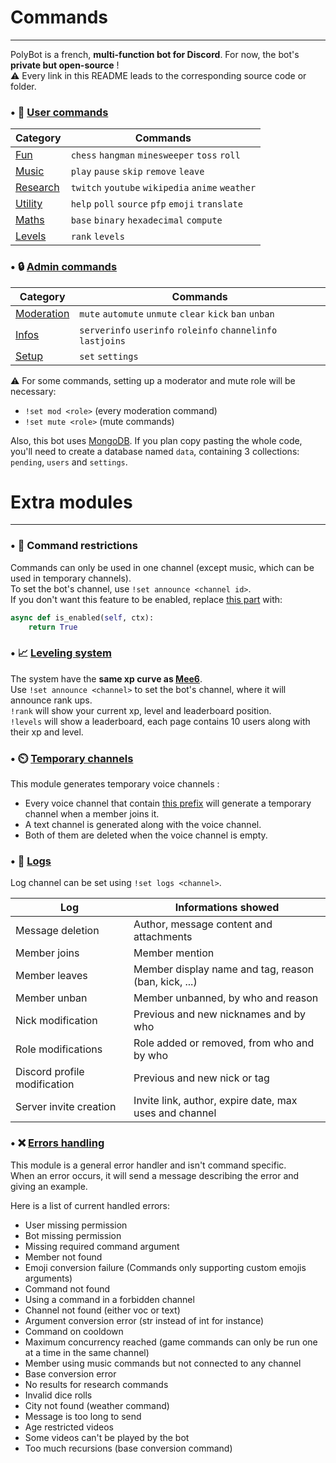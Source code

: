 # Commands

---

PolyBot is a french, **multi-function bot for Discord**. For now, the bot's **private but open-source** !<br>
⚠️ Every link in this README leads to the corresponding source code or folder.<br>


### • 🧍 [User commands](https://github.com/MrSpaar/PolyBot/tree/master/commands)

|                                     Category                                |                      Commands                   |
|-----------------------------------------------------------------------------|-------------------------------------------------|
|[Fun](https://github.com/MrSpaar/PolyBot/blob/master/commands/fun.py)        | `chess` `hangman` `minesweeper` `toss` `roll`   |
|[Music](https://github.com/MrSpaar/PolyBot/blob/master/commands/music.py)    | `play` `pause` `skip` `remove` `leave`          |
|[Research](https://github.com/MrSpaar/PolyBot/blob/master/commands/search.py)| `twitch` `youtube` `wikipedia` `anime` `weather`|
|[Utility](https://github.com/MrSpaar/PolyBot/blob/master/commands/utility.py)| `help` `poll` `source` `pfp` `emoji` `translate`|
|[Maths](https://github.com/MrSpaar/PolyBot/blob/master/commands/maths.py)    | `base` `binary` `hexadecimal` `compute`         |
|[Levels](https://github.com/MrSpaar/PolyBot/blob/master/commands/levels.py)  | `rank` `levels`                                 |

### • 🔒 [Admin commands](https://github.com/MrSpaar/PolyBot/tree/master/admin)

|                                        Category                                |                          Commands                           |
|--------------------------------------------------------------------------------|-------------------------------------------------------------|
|[Moderation](https://github.com/MrSpaar/PolyBot/blob/master/admin/moderation.py)| `mute` `automute` `unmute` `clear` `kick` `ban` `unban`     |
|[Infos](https://github.com/MrSpaar/PolyBot/blob/master/admin/informations.py)   | `serverinfo` `userinfo` `roleinfo` `channelinfo` `lastjoins`|
|[Setup](https://github.com/MrSpaar/PolyBot/blob/master/admin/setup.py)          | `set` `settings`                                            |

⚠️ For some commands, setting up a moderator and mute role will be necessary:
- `!set mod <role>` (every moderation command)
- `!set mute <role>` (mute commands)

Also, this bot uses [MongoDB](https://www.mongodb.com/cloud/atlas). If you plan copy pasting the whole code, you'll need to create a database named `data`, containing 3 collections: `pending`, `users` and `settings`.

# Extra modules

---

### • 🔐 Command restrictions

Commands can only be used in one channel (except music, which can be used in temporary channels).<br>
To set the bot's channel, use `!set announce <channel id>`.<br>
If you don't want this feature to be enabled, replace [this part](https://github.com/MrSpaar/PolyBot/blob/master/utils/cls.py#L23-L25) with:
```python
async def is_enabled(self, ctx):
    return True
```

### • 📈 [Leveling system](https://github.com/MrSpaar/PolyBot/blob/master/events/levels.py)

The system have the **same xp curve as [Mee6](https://mee6.xyz/)**. <br>
Use `!set announce <channel>` to set the bot's channel, where it will announce rank ups.<br>
`!rank` will show your current xp, level and leaderboard position.<br>
`!levels` will show a leaderboard, each page contains 10 users along with their xp and level.

### • ⏲️ [Temporary channels](https://github.com/MrSpaar/PolyBot/blob/master/events/channels.py)

This module generates temporary voice channels :

- Every voice channel that contain [this prefix](https://github.com/MrSpaar/PolyBot/blob/master/events/channels.py#L18) will generate a temporary channel when a member joins it.
- A text channel is generated along with the voice channel.
- Both of them are deleted when the voice channel is empty.

### • 📝 [Logs](https://github.com/MrSpaar/PolyBot/blob/master/events/logs.py)

Log channel can be set using `!set logs <channel>`.

|            Log             |                  Informations showed                  |
|----------------------------|-------------------------------------------------------|
|Message deletion            | Author, message content and attachments               |
|Member joins                | Member mention                                        |
|Member leaves               | Member display name and tag, reason (ban, kick, ...)  |
|Member unban                | Member unbanned, by who and reason                    |
|Nick modification           | Previous and new nicknames and by who                 |
|Role modifications          | Role added or removed, from who and by who            |
|Discord profile modification| Previous and new nick or tag                          |
|Server invite creation      | Invite link, author, expire date, max uses and channel|

### • ❌ [Errors handling](https://github.com/MrSpaar/PolyBot/blob/master/events/errors.py)

This module is a general error handler and isn't command specific.<br>
When an error occurs, it will send a message describing the error and giving an example.<br>

Here is a list of current handled errors:
- User missing permission
- Bot missing permission
- Missing required command argument
- Member not found
- Emoji conversion failure (Commands only supporting custom emojis arguments)
- Command not found
- Using a command in a forbidden channel
- Channel not found (either voc or text)
- Argument conversion error (str instead of int for instance)
- Command on cooldown
- Maximum concurrency reached (game commands can only be run one at a time in the same channel)
- Member using music commands but not connected to any channel
- Base conversion error
- No results for research commands
- Invalid dice rolls
- City not found (weather command)
- Message is too long to send
- Age restricted videos
- Some videos can't be played by the bot
- Too much recursions (base conversion command)